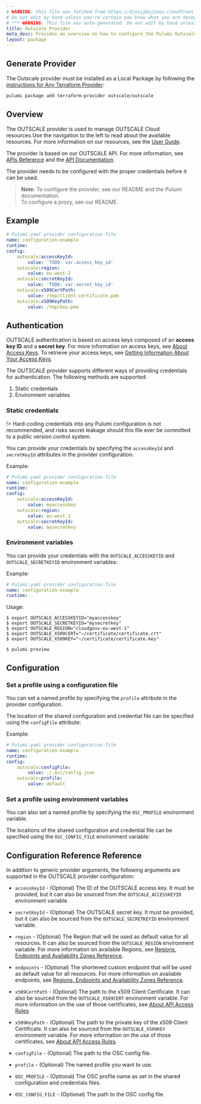 ```yaml
---
# WARNING: this file was fetched from https://djoiyj6oj2oxz.cloudfront.net/docs/registry.opentofu.org/outscale/outscale/1.1.3/index.md
# Do not edit by hand unless you're certain you know what you are doing!
# *** WARNING: This file was auto-generated. Do not edit by hand unless you're certain you know what you are doing! ***
title: Outscale Provider
meta_desc: Provides an overview on how to configure the Pulumi Outscale provider.
layout: package
---
```


## Generate Provider

The Outscale provider must be installed as a Local Package by following the [instructions for Any Terraform Provider](https://www.pulumi.com/registry/packages/terraform-provider/):

```bash
pulumi package add terraform-provider outscale/outscale
```
## Overview

The OUTSCALE provider is used to manage OUTSCALE Cloud resources.Use the navigation to the left to read about the available resources. For more information on our resources, see the [User Guide](https://docs.outscale.com/en/userguide/Home.html).

The provider is based on our OUTSCALE API. For more information, see [APIs Reference](https://docs.outscale.com/en/userguide/OUTSCALE-APIs-Reference.html) and the [API Documentation](https://docs.outscale.com/api).

The provider needs to be configured with the proper credentials before it can be used.

> **Note:**
To configure the provider, see our README and the Pulumi documentation. <br />
To configure a proxy, see our README.
## Example

```yaml
# Pulumi.yaml provider configuration file
name: configuration-example
runtime:
config:
    outscale:accessKeyId:
        value: 'TODO: var.access_key_id'
    outscale:region:
        value: eu-west-2
    outscale:secretKeyId:
        value: 'TODO: var.secret_key_id'
    outscale:x509CertPath:
        value: /tmp/client-certificate.pem
    outscale:x509KeyPath:
        value: /tmp/key.pem

```
## Authentication

OUTSCALE authentication is based on access keys composed of an **access key ID** and a **secret key**.
For more information on access keys, see [About Access Keys](https://docs.outscale.com/en/userguide/About-Access-Keys.html).
To retrieve your access keys, see [Getting Information About Your Access Keys](https://docs.outscale.com/en/userguide/Getting-Information-About-Your-Access-Keys.html).

The OUTSCALE provider supports different ways of providing credentials for authentication. The following methods are supported:

1. Static credentials
2. Environment variables
### Static credentials

!> Hard-coding credentials into any Pulumi configuration is not recommended, and risks secret leakage should this file ever be committed to a public version control system.

You can provide your credentials by specifying the `accessKeyId` and `secretKeyId` attributes in the provider configuration:

Example:

```yaml
# Pulumi.yaml provider configuration file
name: configuration-example
runtime:
config:
    outscale:accessKeyId:
        value: myaccesskey
    outscale:region:
        value: eu-west-2
    outscale:secretKeyId:
        value: mysecretkey

```
### Environment variables

You can provide your credentials with the `OUTSCALE_ACCESSKEYID` and `OUTSCALE_SECRETKEYID` environment variables:

Example:

```yaml
# Pulumi.yaml provider configuration file
name: configuration-example
runtime:

```

Usage:

```console
$ export OUTSCALE_ACCESSKEYID="myaccesskey"
$ export OUTSCALE_SECRETKEYID="mysecretkey"
$ export OUTSCALE_REGION="cloudgouv-eu-west-1"
$ export OUTSCALE_X509CERT="~/certificate/certificate.crt"
$ export OUTSCALE_X509KEY="~/certificate/certificate.key"

$ pulumi preview
```
## Configuration
### Set a profile using a configuration file

You can set a named profile by specifying the `profile` attribute in the provider configuration.

The location of the shared configuration and credential file can be specified using the `configFile` attribute:

Example:

```yaml
# Pulumi.yaml provider configuration file
name: configuration-example
runtime:
config:
    outscale:configFile:
        value: ./.osc/config.json
    outscale:profile:
        value: default

```
### Set a profile using environment variables

You can also set a named profile by specifying the `OSC_PROFILE` environment variable.

The locations of the shared configuration and credential file can be specified using the `OSC_CONFIG_FILE` environment variable:
## Configuration Reference Reference

In addition to generic provider arguments, the following arguments are supported in the OUTSCALE provider configuration:

* `accessKeyId` - (Optional) The ID of the OUTSCALE access key. It must be provided, but it can also be sourced from the `OUTSCALE_ACCESSKEYID` environment variable.

* `secretKeyId` - (Optional) The OUTSCALE secret key. It must be provided, but it can also be sourced from the `OUTSCALE_SECRETKEYID` environment variable.

* `region` - (Optional) The Region that will be used as default value for all resources. It can also be sourced from the `OUTSCALE_REGION` environment variable. For more information on available Regions, see [Regions, Endpoints and Availability Zones Reference](https://docs.outscale.com/en/userguide/Regions-Endpoints-and-Availability-Zones-Reference.html).

* `endpoints` - (Optional) The shortened custom endpoint that will be used as default value for all resources. For more information on available endpoints, see [Regions, Endpoints and Availability Zones Reference](https://docs.outscale.com/en/userguide/Regions-Endpoints-and-Availability-Zones-Reference.html).

* `x509CertPath` - (Optional) The path to the x509 Client Certificate. It can also be sourced from the `OUTSCALE_X509CERT` environment variable. For more information on the use of those certificates, see [About API Access Rules](https://docs.outscale.com/en/userguide/About-API-Access-Rules.html).

* `x509KeyPath` - (Optional) The path to the private key of the x509 Client Certificate. It can also be sourced from the `OUTSCALE_X509KEY` environment variable. For more information on the use of those certificates, see [About API Access Rules](https://docs.outscale.com/en/userguide/About-API-Access-Rules.html).

* `configFile` - (Optional) The path to the OSC config file.

* `profile` - (Optional) The named profile you want to use.

* `OSC_PROFILE` - (Optional) The OSC profile name as set in the shared configuration and credentials files.

* `OSC_CONFIG_FILE` - (Optional) The path to the OSC config file.